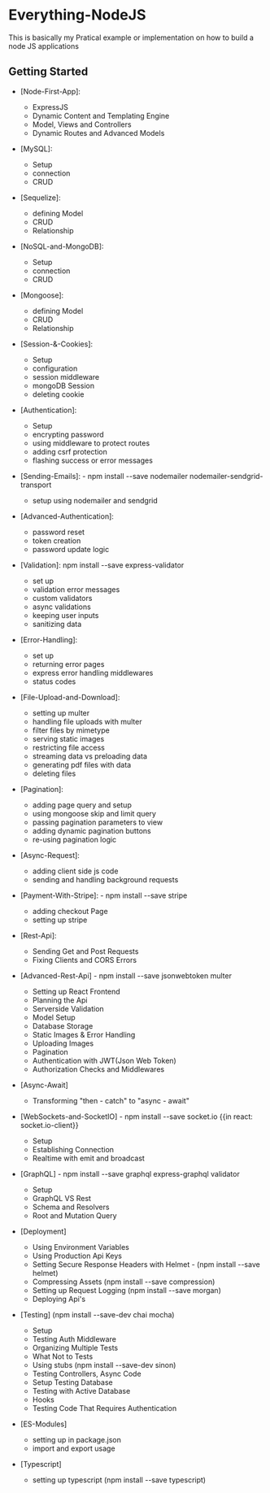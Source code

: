 # Everything-NodeJS

This is basically my Pratical example or implementation on how to build a node JS applications

## Getting Started

- [Node-First-App]:

  - ExpressJS
  - Dynamic Content and Templating Engine
  - Model, Views and Controllers
  - Dynamic Routes and Advanced Models

- [MySQL]:

  - Setup
  - connection
  - CRUD

- [Sequelize]:

  - defining Model
  - CRUD
  - Relationship

- [NoSQL-and-MongoDB]:

  - Setup
  - connection
  - CRUD

- [Mongoose]:

  - defining Model
  - CRUD
  - Relationship

- [Session-&-Cookies]:

  - Setup
  - configuration
  - session middleware
  - mongoDB Session
  - deleting cookie

- [Authentication]:

  - Setup
  - encrypting password
  - using middleware to protect routes
  - adding csrf protection
  - flashing success or error messages

- [Sending-Emails]: - npm install --save nodemailer nodemailer-sendgrid-transport

  - setup using nodemailer and sendgrid

- [Advanced-Authentication]:

  - password reset
  - token creation
  - password update logic

- [Validation]: npm install --save express-validator
  - set up
  - validation error messages
  - custom validators
  - async validations
  - keeping user inputs
  - sanitizing data

- [Error-Handling]:
  - set up
  - returning error pages
  - express error handling middlewares
  - status codes

- [File-Upload-and-Download]:
  - setting up multer
  - handling file uploads with multer
  - filter files by mimetype
  - serving static images
  - restricting file access
  - streaming data vs preloading data
  - generating pdf files with data
  - deleting files

- [Pagination]:
  - adding page query and setup
  - using mongoose skip and limit query
  - passing pagination parameters to view
  - adding dynamic pagination buttons
  - re-using pagination logic

- [Async-Request]:
  - adding client side js code
  - sending and handling background requests

- [Payment-With-Stripe]: - npm install --save stripe
  - adding checkout Page
  - setting up stripe

- [Rest-Api]:
  - Sending Get and Post Requests
  - Fixing Clients and CORS Errors

- [Advanced-Rest-Api] - npm install --save jsonwebtoken multer
  - Setting up React Frontend
  - Planning the Api
  - Serverside Validation
  - Model Setup
  - Database Storage
  - Static Images & Error Handling
  - Uploading Images
  - Pagination
  - Authentication with JWT(Json Web Token)
  - Authorization Checks and Middlewares

- [Async-Await]
  - Transforming "then - catch" to "async - await"

- [WebSockets-and-SocketIO] - npm install --save socket.io {{in react: socket.io-client}} 

  - Setup
  - Establishing Connection
  - Realtime with emit and broadcast

- [GraphQL] - npm install --save graphql express-graphql validator
  - Setup
  - GraphQL VS Rest
  - Schema and Resolvers
  - Root and Mutation Query

- [Deployment]
  - Using Environment Variables
  - Using Production Api Keys
  - Setting Secure Response Headers with Helmet - (npm install --save helmet)
  - Compressing Assets (npm install --save compression)
  - Setting up Request Logging (npm install --save morgan)
  - Deploying Api's
  
- [Testing] (npm install --save-dev chai mocha)
  - Setup
  - Testing Auth Middleware
  - Organizing Multiple Tests
  - What Not to Tests
  - Using stubs (npm install --save-dev sinon)
  - Testing Controllers, Async Code
  - Setup Testing Database
  - Testing with Active Database
  - Hooks
  - Testing Code That Requires Authentication

- [ES-Modules] 
  - setting up in package.json
  - import and export usage

- [Typescript]
  - setting up typescript (npm install --save typescript)


